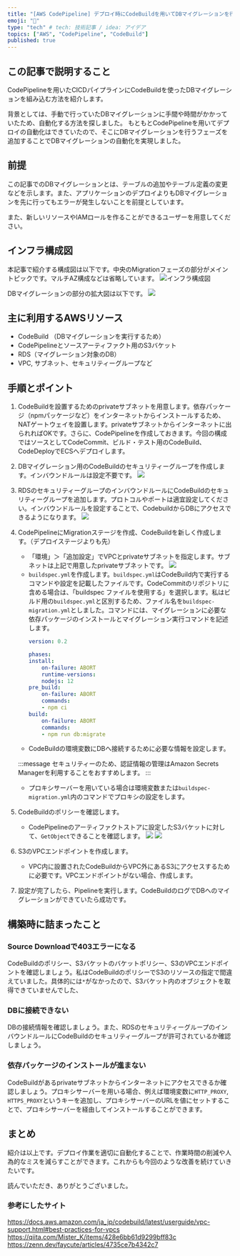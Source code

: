```yaml
---
title: "[AWS CodePipeline] デプロイ時にCodeBuildを用いてDBマイグレーションを行う方法"
emoji: "👏"
type: "tech" # tech: 技術記事 / idea: アイデア
topics: ["AWS", "CodePipeline", "CodeBuild"]
published: true
---
```


## この記事で説明すること
CodePipelineを用いたCICDパイプラインにCodeBuildを使ったDBマイグレーションを組み込む方法を紹介します。

背景としては、手動で行っていたDBマイグレーションに手間や時間がかかっていたため、自動化する方法を探しました。
もともとCodePipelineを用いてデプロイの自動化はできていたので、そこにDBマイグレーションを行うフェーズを追加することでDBマイグレーションの自動化を実現しました。

## 前提
この記事でのDBマイグレーションとは、テーブルの追加やテーブル定義の変更などを示します。また、アプリケーションのデプロイよりもDBマイグレーションを先に行ってもエラーが発生しないことを前提としています。

また、新しいリソースやIAMロールを作ることができるユーザーを用意してください。

## インフラ構成図
本記事で紹介する構成図は以下です。中央のMigrationフェーズの部分がメイントピックです。マルチAZ構成などは省略しています。
![インフラ構成図](https://storage.googleapis.com/zenn-user-upload/24e61c027fff2249e6e5a8a4.png)

DBマイグレーションの部分の拡大図は以下です。
![](https://storage.googleapis.com/zenn-user-upload/9c96ec4192e83056544fcd82.png)

## 主に利用するAWSリソース
- CodeBuild （DBマイグレーションを実行するため）
- CodePipelineとソースアーティファクト用のS3バケット
- RDS（マイグレーション対象のDB）
- VPC, サブネット、セキュリティーグループなど

## 手順とポイント
1. CodeBuildを設置するためのprivateサブネットを用意します。依存パッケージ（npmパッケージなど）をインターネットからインストールするため、NATゲートウェイを設置します。privateサブネットからインターネットに出られればOKです。さらに、CodePipelineを作成しておきます。今回の構成ではソースとしてCodeCommit、ビルド・テスト用のCodeBuild、CodeDeployでECSへデプロイします。
2. DBマイグレーション用のCodeBuildのセキュリティーグループを作成します。インバウンドルールは設定不要です。
![](https://storage.googleapis.com/zenn-user-upload/0288ed00f31eef05a9fd51db.png)
3. RDSのセキュリティーグループのインバウンドルールにCodeBuildのセキュリティーグループを追加します。プロトコルやポートは適宜設定してください。インバウンドルールを設定することで、CodebuildからDBにアクセスできるようになります。
![](https://storage.googleapis.com/zenn-user-upload/0fb08008d3618ae6010fca6e.png)
1. CodePipelineにMigrationステージを作成、CodeBuildを新しく作成します。（デプロイステージよりも先）
    - 「環境」＞「追加設定」でVPCとprivateサブネットを指定します。サブネットは上記で用意したprivateサブネットです。
    ![](https://storage.googleapis.com/zenn-user-upload/c961647330a83cffe1ea6bd7.png)
    - `buildspec.yml`を作成します。`buildspec.yml`はCodeBuild内で実行するコマンドや設定を記載したファイルです。CodeCommitのリポジトリに含める場合は、「buildspec ファイルを使用する」を選択します。私はビルド用の`buildspec.yml`と区別するため、ファイル名を`buildspec-migration.yml`としました。コマンドには、マイグレーションに必要な依存パッケージのインストールとマイグレーション実行コマンドを記述します。
        ```yml:buildspec-migration.yml
        version: 0.2

        phases:
        install:
            on-failure: ABORT
            runtime-versions:
            nodejs: 12
        pre_build:
            on-failure: ABORT
            commands:
            - npm ci
        build:
            on-failure: ABORT
            commands:
            - npm run db:migrate
        ```
    - CodeBuildの環境変数にDBへ接続するために必要な情報を設定します。
    
    :::message
    セキュリティーのため、認証情報の管理はAmazon Secrets Managerを利用することをおすすめします。
    :::

    - プロキシサーバーを用いている場合は環境変数または`buildspec-migration.yml`内のコマンドでプロキシの設定をします。
2. CodeBuildのポリシーを確認します。
    - CodePipelineのアーティファクトストアに設定したS3バケットに対して、`GetObject`できることを確認します。
    ![](https://storage.googleapis.com/zenn-user-upload/165d0b7ab22792f87a778649.png)
    ![](https://storage.googleapis.com/zenn-user-upload/263859cce1c394f923cf5c28.png)
3. S3のVPCエンドポイントを作成します。
    - VPC内に設置されたCodeBuildからVPC外にあるS3にアクセスするために必要です。VPCエンドポイントがない場合、作成します。
4. 設定が完了したら、Pipelineを実行します。CodeBuildのログでDBへのマイグレーションができていたら成功です。

## 構築時に詰まったこと
### Source Downloadで403エラーになる
CodeBuildのポリシー、S3バケットのバケットポリシー、S3のVPCエンドポイントを確認しましょう。私はCodeBuildのポリシーでS3のリソースの指定で間違えていました。具体的には`*`がなかったので、S3バケット内のオブジェクトを取得できていませんでした、

### DBに接続できない
DBの接続情報を確認しましょう。また、RDSのセキュリティーグループのインバウンドルールにCodeBuildのセキュリティーグループが許可されているか確認しましょう。

### 依存パッケージのインストールが進まない
CodeBuildがあるprivateサブネットからインターネットにアクセスできるか確認しましょう。プロキシサーバーを用いる場合、例えば環境変数に`HTTP_PROXY`, `HTTPS_PROXY`というキーを追加し、プロキシサーバーのURLを値にセットすることで、プロキシサーバーを経由してインストールすることができます。

## まとめ
紹介は以上です。デプロイ作業を適切に自動化することで、作業時間の削減や人為的なミスを減らすことができます。これからも今回のような改善を続けていきたいです。

読んでいただき、ありがとうございました。

### 参考にしたサイト
https://docs.aws.amazon.com/ja_jp/codebuild/latest/userguide/vpc-support.html#best-practices-for-vpcs
https://qiita.com/Mister_K/items/428e6bb61d9299bff83c
https://zenn.dev/faycute/articles/4735ce7b4342c7